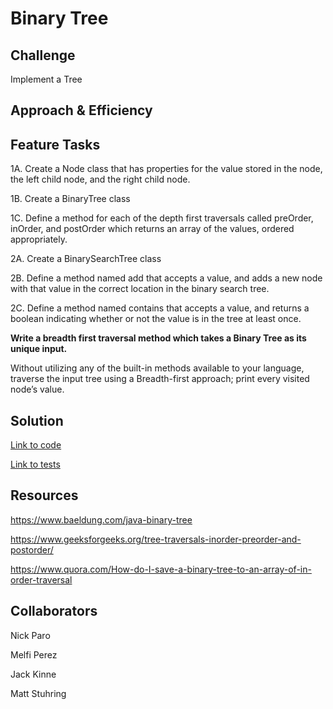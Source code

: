 # Binary Tree

## Challenge

Implement a Tree

## Approach & Efficiency

## Feature Tasks

1A. Create a Node class that has properties for the value stored in the node, the left child node, and the right child node.

1B. Create a BinaryTree class

1C. Define a method for each of the depth first traversals called preOrder, inOrder, and postOrder which returns an array of the values, ordered appropriately.

2A. Create a BinarySearchTree class

2B. Define a method named add that accepts a value, and adds a new node with that value in the correct location in the binary search tree.

2C. Define a method named contains that accepts a value, and returns a boolean indicating whether or not the value is in the tree at least once.

**Write a breadth first traversal method which takes a Binary Tree as its unique input.**

Without utilizing any of the built-in methods available to your language, traverse the input tree using a Breadth-first approach; print every visited node’s value.

## Solution

[Link to code](../code401challenges/src/main/java/code401challenges/tree)

[Link to tests](../code401challenges/src/test/java/code401challenges/tree)

## Resources

https://www.baeldung.com/java-binary-tree

https://www.geeksforgeeks.org/tree-traversals-inorder-preorder-and-postorder/

https://www.quora.com/How-do-I-save-a-binary-tree-to-an-array-of-in-order-traversal

## Collaborators

Nick Paro

Melfi Perez

Jack Kinne

Matt Stuhring
